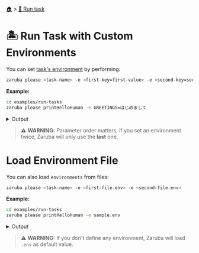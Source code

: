 <!--startTocHeader-->
[🏠](../README.md) > [🏃 Run task](README.md)
# 🏝️ Run Task with Custom Environments
<!--endTocHeader-->

You can set [task's environment](../core-concepts/task/task-envs/README.md) by performing:

```bash
zaruba please <task-name> -e <first-key=first-value> -e <second-key=second-value>
```

__Example:__

<!--startCode-->
```bash
cd examples/run-tasks
zaruba please printHelloHuman -e GREETINGS=はじめまして
```
 
<details>
<summary>Output</summary>
 
```````
Job Starting...
 Elapsed Time: 1.639µs
 Current Time: 06:54:41
  Run  'printHelloHuman' command on /home/gofrendi/zaruba/docs/examples/run-tasks
   printHelloHuman       06:54:41.173 はじめまして human
  Successfully running  'printHelloHuman' command
  Job Running...
 Elapsed Time: 102.004047ms
 Current Time: 06:54:41
  
  Job Complete!!! 
  Terminating
  Job Ended...
 Elapsed Time: 212.575998ms
 Current Time: 06:54:41
zaruba please printHelloHuman -e 'GREETINGS=はじめまして'
```````
</details>
<!--endCode-->


> ⚠️ __WARNING:__ Parameter order matters, if you set an environment twice, Zaruba will only use the __last__ one.

# Load Environment File

You can also load `environments` from files:

```bash
zaruba please <task-name> -e <first-file.env> -e <second-file.env>
```

__Example:__

<!--startCode-->
```bash
cd examples/run-tasks
zaruba please printHelloHuman -e sample.env
```
 
<details>
<summary>Output</summary>
 
```````
Job Starting...
 Elapsed Time: 1.804µs
 Current Time: 06:54:41
  Run  'printHelloHuman' command on /home/gofrendi/zaruba/docs/examples/run-tasks
   printHelloHuman       06:54:41.549 Hola human
  Successfully running  'printHelloHuman' command
  Job Running...
 Elapsed Time: 102.288172ms
 Current Time: 06:54:41
  
  Job Complete!!! 
  Terminating
  Job Ended...
 Elapsed Time: 213.212862ms
 Current Time: 06:54:41
zaruba please printHelloHuman -e 'sample.env'
```````
</details>
<!--endCode-->

>  ⚠️ __WARNING:__  If you don't define any environment, Zaruba will load `.env` as default value.

<!--startTocSubTopic-->
<!--endTocSubTopic-->